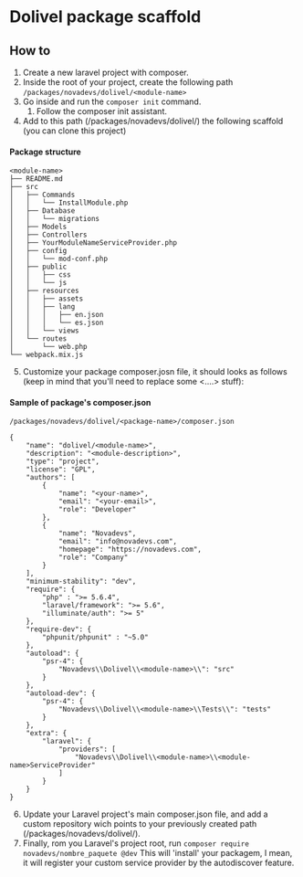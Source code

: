 Dolivel package scaffold
====

## How to
1. Create a new laravel project with composer.
2. Inside the root of your project, create the following path ```/packages/novadevs/dolivel/<module-name>```
3. Go inside and run the ```composer init``` command.
    1. Follow the composer init assistant.
4. Add to this path (/packages/novadevs/dolivel/<module-name>) the following scaffold (you can clone this project)

#### Package structure
    <module-name>
    ├── README.md
    ├── src
    │   ├── Commands
    │   │   └── InstallModule.php
    │   ├── Database
    │   │   └── migrations
    │   ├── Models
    │   ├── Controllers
    │   ├── YourModuleNameServiceProvider.php
    │   ├── config
    │   │   └── mod-conf.php
    │   ├── public
    │   │   ├── css
    │   │   └── js
    │   ├── resources
    │   │   ├── assets
    │   │   ├── lang
    │   │   │   ├── en.json
    │   │   │   └── es.json
    │   │   └── views
    │   └── routes
    │       └── web.php
    └── webpack.mix.js
5. Customize your package composer.josn file, it should looks as follows (keep in mind that you'll need to replace some <....> stuff):
 

#### Sample of package's composer.json
```/packages/novadevs/dolivel/<package-name>/composer.json```
```
{
    "name": "dolivel/<module-name>",
    "description": "<module-description>",
    "type": "project",
    "license": "GPL",
    "authors": [
        {
            "name": "<your-name>",
            "email": "<your-email>",
            "role": "Developer"
        },
        {
            "name": "Novadevs",
            "email": "info@novadevs.com",
            "homepage": "https://novadevs.com",
            "role": "Company"
        }
    ],
    "minimum-stability": "dev",
    "require": {
        "php" : ">= 5.6.4",
        "laravel/framework": ">= 5.6",
        "illuminate/auth": ">= 5"
    },
    "require-dev": {
        "phpunit/phpunit" : "~5.0"
    },
    "autoload": {
        "psr-4": {
            "Novadevs\\Dolivel\\<module-name>\\": "src"
        }
    },
    "autoload-dev": {
        "psr-4": {
            "Novadevs\\Dolivel\\<module-name>\\Tests\\": "tests"
        }
    },
    "extra": {
        "laravel": {
            "providers": [
                "Novadevs\\Dolivel\\<module-name>\\<module-name>ServiceProvider"
            ]
        }
    }
}
```
       
6. Update your Laravel project's main composer.json file, and add a custom repository wich points to your previously created path (/packages/novadevs/dolivel/<package-name>).
7. Finally, rom you Laravel's project root, run
    ```composer require novadevs/nombre_paquete @dev```
    This will 'install' your packagem, I mean, it will register your custom service provider by the autodiscover feature.